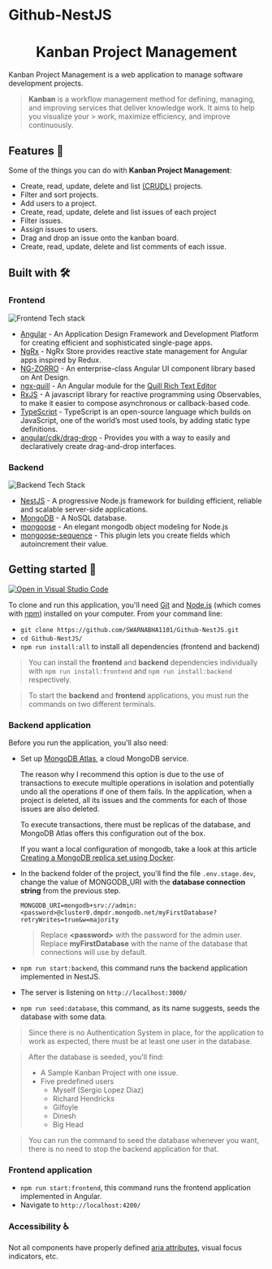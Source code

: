 # Github-NestJS
<h1 align="center">Kanban Project Management</h1>

Kanban Project Management is a web application to manage software development projects.

> **Kanban** is a workflow management method for defining, managing, and improving services that deliver knowledge work. It aims to help you visualize your > work, maximize efficiency, and improve continuously.



## Features 🚀

Some of the things you can do with **Kanban Project Management**:

-   Create, read, update, delete and list [(CRUDL)](https://en.wikipedia.org/wiki/Create,_read,_update_and_delete) projects.
-   Filter and sort projects.
-   Add users to a project.
-   Create, read, update, delete and list issues of each project
-   Filter issues.
-   Assign issues to users.
-   Drag and drop an issue onto the kanban board.
-   Create, read, update, delete and list comments of each issue.

## Built with 🛠️

### Frontend

![Frontend Tech stack](https://res.cloudinary.com/comparte/image/upload/v1626413844/tech-stack.png)

-   [Angular](https://angular.io/) - An Application Design Framework and Development Platform for creating efficient and sophisticated single-page apps.
-   [NgRx](https://ngrx.io/) - NgRx Store provides reactive state management for Angular apps inspired by Redux.
-   [NG-ZORRO](https://ng.ant.design/docs/introduce/en) - An enterprise-class Angular UI component library based on Ant Design.
-   [ngx-quill](https://github.com/KillerCodeMonkey/ngx-quill) - An Angular module for the [Quill Rich Text Editor](https://quilljs.com/)
-   [RxJS](https://rxjs.dev/) - A javascript library for reactive programming using Observables, to make it easier to compose asynchronous or callback-based code.
-   [TypeScript](https://www.typescriptlang.org/) - TypeScript is an open-source language which builds on JavaScript, one of the world’s most used tools, by adding static type definitions.
-   [angular/cdk/drag-drop](https://material.angular.io/cdk/drag-drop/overview) - Provides you with a way to easily and declaratively create drag-and-drop interfaces.

### Backend

![Backend Tech Stack](https://user-images.githubusercontent.com/61401062/130734976-e6c69175-1738-4841-8e0b-cb0d3b94cd7e.png)

-   [NestJS](https://nestjs.com/) - A progressive Node.js framework for building efficient, reliable and scalable server-side applications.
-   [MongoDB](https://www.mongodb.com/) - A NoSQL database.
-   [mongoose](https://mongoosejs.com/) - An elegant mongodb object modeling for Node.js
-   [mongoose-sequence](https://github.com/ramiel/mongoose-sequence) - This plugin lets you create fields which autoincrement their value.

## Getting started 🏁

[![Open in Visual Studio Code](https://open.vscode.dev/badges/open-in-vscode.svg)](https://open.vscode.dev/SWARNABHA1101/Github-NestJS)

To clone and run this application, you'll need [Git](https://git-scm.com) and [Node.js](https://nodejs.org/en/download/) (which comes with [npm](http://npmjs.com)) installed on your computer. From your command line:

-   `git clone https://github.com/SWARNABHA1101/Github-NestJS.git`
-   `cd Github-NestJS/`
-   `npm run install:all` to install all dependencies (frontend and backend)

> You can install the **frontend** and **backend** dependencies individually with `npm run install:frontend` and `npm run install:backend` respectively.

> To start the **backend** and **frontend** applications, you must run the commands on two different terminals.

### Backend application

Before you run the application, you'll also need:

-   Set up [MongoDB Atlas](https://www.mongodb.com/en/cloud/atlas), a cloud MongoDB service.

    The reason why I recommend this option is due to the use of transactions to execute multiple operations in isolation and potentially undo all the operations if one of them fails. In the application, when a project is deleted, all its issues and the comments for each of those issues are also deleted.

    To execute transactions, there must be replicas of the database, and MongoDB Atlas offers this configuration out of the box.

    If you want a local configuration of mongodb, take a look at this article [Creating a MongoDB replica set using Docker](https://www.sohamkamani.com/blog/2016/06/30/docker-mongo-replica-set/).

-   In the backend folder of the project, you'll find the file `.env.stage.dev`, change the value of MONGODB_URI with the **database connection string** from the previous step.

    ```
    MONGODB_URI=mongodb+srv://admin:<password>@cluster0.dmpdr.mongodb.net/myFirstDatabase?retryWrites=true&w=majority
    ```

    > Replace **\<password\>** with the password for the admin user. Replace **myFirstDatabase** with the name of the database that connections will use by default.

-   `npm run start:backend`, this command runs the backend application implemented in NestJS.
-   The server is listening on `http://localhost:3000/`
-   `npm run seed:database`, this command, as its name suggests, seeds the database with some data.

> Since there is no Authentication System in place, for the application to work as expected, there must be at least one user in the database.

> After the database is seeded, you'll find:
>
> -   A Sample Kanban Project with one issue.
> -   Five predefined users
>     -   Myself (Sergio Lopez Diaz)
>     -   Richard Hendricks
>     -   Gilfoyle
>     -   Dinesh
>     -   Big Head

> You can run the command to seed the database whenever you want, there is no need to stop the backend application for that.

### Frontend application

-   `npm run start:frontend`, this command runs the frontend application implemented in Angular.
-   Navigate to `http://localhost:4200/`

### Accessibility ♿

Not all components have properly defined [aria attributes](https://developer.mozilla.org/en-US/docs/Web/Accessibility/ARIA), visual focus indicators, etc.
